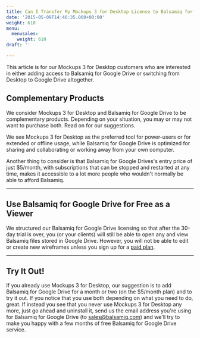 ```yaml
---
title: Can I Transfer My Mockups 3 for Desktop License to Balsamiq for Google Drive?
date: '2015-05-09T14:46:35.000+00:00'
weight: 610
menu:
  menusales:
    weight: 610
draft: ''

---
```


This article is for our Mockups 3 for Desktop customers who are interested in either adding access to Balsamiq for Google Drive or switching from Desktop to Google Drive altogether.

## Complementary Products

We consider Mockups 3 for Desktop and Balsamiq for Google Drive to be complementary products. Depending on your situation, you may or may not want to purchase both. Read on for our suggestions.

We see Mockups 3 for Desktop as the preferred tool for power-users or for extended or offline usage, while Balsamiq for Google Drive is optimized for sharing and collaborating or working away from your own computer.

Another thing to consider is that Balsamiq for Google Drives's entry price of just $5/month, with subscriptions that can be stopped and restarted at any time, makes it accessible to a lot more people who wouldn't normally be able to afford Balsamiq.

* * *

## Use Balsamiq for Google Drive for Free as a Viewer

We structured our Balsamiq for Google Drive licensing so that after the 30-day trial is over, you (or your clients) will still be able to open any and view Balsamiq files stored in Google Drive. However, you will not be able to edit or create new wireframes unless you sign up for a [paid plan](/sales/gdrivesubscription/#signing-up-for-a-subscription).

* * *

## Try It Out!

If you already use Mockups 3 for Desktop, our suggestion is to add Balsamiq for Google Drive for a month or two (on the $5/month plan) and to try it out. If you notice that you use both depending on what you need to do, great. If instead you see that you never use Mockups 3 for Desktop any more, just go ahead and uninstall it, send us the email address you're using for Balsamiq for Google Drive (to [sales@balsamiq.com](mailto:sales@balsamiq.com)) and we'll try to make you happy with a few months of free Balsamiq for Google Drive service.
